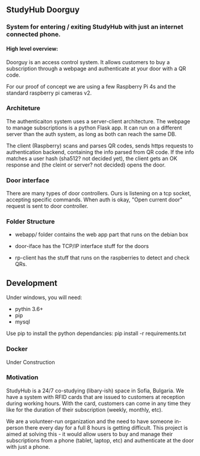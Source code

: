 ## StudyHub Doorguy

### System for entering / exiting StudyHub with just an internet connected phone.

#### High level overview:

Doorguy is an access control system. It allows customers to buy a subscription through a webpage
and authenticate at your door with a QR code.

For our proof of concept we are using a few Raspberry Pi 4s and the standard raspberry pi cameras v2.

### Architeture

The authenticaiton system uses a server-client architecture. 
The webpage to manage subscriptions is a python Flask app. It can run on a different server than the auth system, as long as both can reach the same DB.

The client (Raspberry) scans and parses QR codes, sends https requests to authentication backend, containing the info parsed from QR code. If the info
matches a user hash (sha512? not decided yet), the client gets an OK response and (the cleint or server? not decided) opens the door.


### Door interface

There are many types of door controllers.
Ours is listening on a tcp socket, accepting specific commands.
When auth is okay, "Open current door" request is sent to door controller.


### Folder Structure

- webapp/ folder contains the web app part that runs on the debian box

- door-iface has the TCP/IP interface stuff for the doors

- rp-client has the stuff that runs on the raspberries to detect and check QRs. 

## Development

Under windows, you will need:
- pythin 3.6+
- pip 
- mysql 

Use pip to install the python dependancies:
pip install -r requirements.txt

### Docker

Under Construction

### Motivation

StudyHub is a 24/7 co-studying (libary-ish) space in Sofia, Bulgaria. 
We have a system with RFID cards that are issued to customers at reception during working hours. With the card,
customers can come in any time they like for the duration of their subscription (weekly, monthly, etc).

We are a volunteer-run organization and the need to have someone in-person there every day for a full 8 hours is getting difficult.
This project is aimed at solving this - it would allow users to buy and manage their subscriptions from a phone (tablet, laptop, etc) 
and authenticate at the door with just a phone.